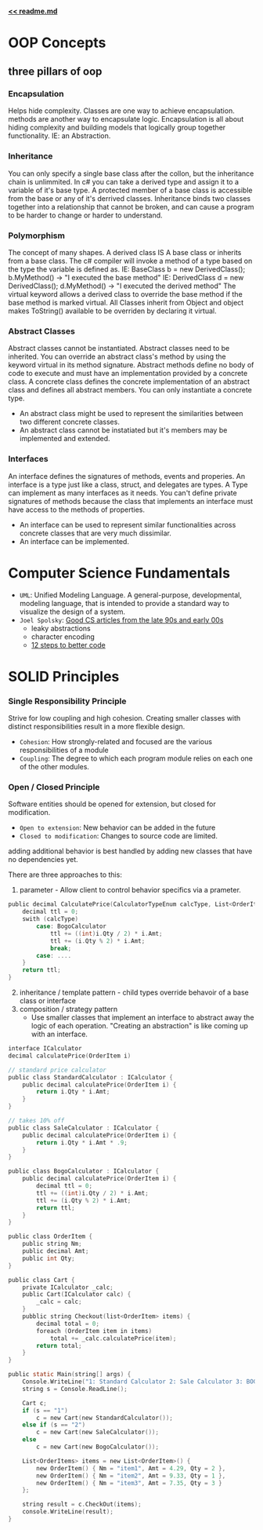 #### [<< readme.md](../README.md) 
# OOP Concepts

## three pillars of oop

### Encapsulation 
Helps hide complexity. Classes are one way to achieve encapsulation. methods are another way to encapsulate logic. Encapsulation is all about hiding complexity and building models that logically group together functionality. IE: an Abstraction.

### Inheritance
You can only specify a single base class after the collon, but the inheritance chain is unlimmited. 
In c# you can take a derived type and assign it to a variable of it's base type.
A protected member of a base class is accessible from the base or any of it's derrived classes. 
Inheritance binds two classes together into a relationship that cannot be broken, and can cause a program to be harder to change or harder to understand.

### Polymorphism
The concept of many shapes.
A derived class IS A base class or inherits from a base class.
The c# compiler will invoke a method of a type based on the type the variable is defined as.
IE: BaseClass b = new DerivedClass(); b.MyMethod() -> "I executed the base method"
IE: DerivedClass d = new DerivedClass(); d.MyMethod() -> "I executed the derived method"
The virtual keyword allows a derived class to override the base method if the base method is marked virtual.
All Classes inherit from Object and object makes ToString() available to be overriden by declaring it virtual.

### Abstract Classes
Abstract classes cannot be instantiated. Abstract classes need to be inherited. You can override an abstract class's method by using the keyword virtual in its method signature. Abstract methods define no body of code to execute and must have an implementation provided by a concrete class. A concrete class defines the concrete implementation of an abstract class and defines all abstract members. You can only instantiate a concrete type.
- An abstract class might be used to represent the similarities between two different concrete classes.
- An abstract class cannot be instatiated but it's members may be implemented and extended.

### Interfaces
An interface defines the signatures of methods, events and properies. An interface is a type just like a class, struct, and delegates are types. A Type can implement as many interfaces as it needs. You can't define private signatures of methods because the class that implements an interface must have access to the methods of properties. 
- An interface can be used to represent similar functionalities across concrete classes that are very much dissimilar.
- An interface can be implemented.

# Computer Science Fundamentals

- `UML`: Unified Modeling Language. A general-purpose, developmental, modeling language, that is intended to provide a standard way to visualize the design of a system.
- `Joel Spolsky`: [Good CS articles from the late 90s and early 00s](https://www.joelonsoftware.com/category/reading-lists/top-10/)
   - leaky abstractions
   - character encoding
   - [12 steps to better code](https://www.joelonsoftware.com/2000/08/09/the-joel-test-12-steps-to-better-code/)

# SOLID Principles

### Single Responsibility Principle

Strive for low coupling and high cohesion. Creating smaller classes with distinct responsibilities result in a more flexible design.

- `Cohesion`: How strongly-related and focused are the various responsibilities of a module
- `Coupling`: The degree to which each program module relies on each one of the other modules.

### Open / Closed Principle
Software entities should be opened for extension, but closed for modification. 
- `Open to extension`: New behavior can be added in the future 
- `Closed to modification`: Changes to source code are limited.

adding additional behavior is best handled by adding new classes that have no dependencies yet.

There are three approaches to this:
1. parameter - Allow client to control behavior specifics via a prameter.

```c
public decimal CalculatePrice(CalculatorTypeEnum calcType, List<OrderItems> itmes) {
    decimal ttl = 0;
    swith (calcType)
        case: BogoCalculator
            ttl += ((int)i.Qty / 2) * i.Amt;
            ttl += (i.Qty % 2) * i.Amt;
            break;
        case: ....
    }
    return ttl;
}
```

2. inheritance / template pattern - child types override behavoir of a base class or interface
3. composition / strategy pattern 
   - Use smaller classes that implement an interface to abstract away the logic of each operation. "Creating an abstraction" is like coming up with an interface.

```c
interface ICalculator
decimal calculatePrice(OrderItem i)

// standard price calculator
public class StandardCalculator : ICalculator {
    public decimal calculatePrice(OrderItem i) {
        return i.Qty * i.Amt;
    }
}

// takes 10% off
public class SaleCalculator : ICalculator {
    public decimal calculatePrice(OrderItem i) {
        return i.Qty * i.Amt * .9;
    }
}

public class BogoCalculator : ICalculator {
    public decimal calculatePrice(OrderItem i) {
        decimal ttl = 0;
        ttl += ((int)i.Qty / 2) * i.Amt;
        ttl += (i.Qty % 2) * i.Amt;
        return ttl;
    }
}

public class OrderItem {
    public string Nm;
    public decimal Amt;
    public int Qty;
}

public class Cart {
    private ICalculator _calc; 
    public Cart(ICalculator calc) { 
        _calc = calc; 
    }
    pubblic string Checkout(list<OrderItem> items) {
        decimal total = 0;
        foreach (OrderItem item in items)
            total += _calc.calculatePrice(item);
        return total;
    }
}

public static Main(string[] args) {
    Console.WriteLine("1: Standard Calculator 2: Sale Calculator 3: BOGO Calculator");
    string s = Console.ReadLine();

    Cart c;
    if (s == "1") 
        c = new Cart(new StandardCalculator());
    else if (s == "2")
        c = new Cart(new SaleCalculator());
    else 
        c = new Cart(new BogoCalculator());

    List<OrderItems> items = new List<OrderItem>() { 
        new OrderItem() { Nm = "item1", Amt = 4.29, Qty = 2 },
        new OrderItem() { Nm = "item2", Amt = 9.33, Qty = 1 },
        new OrderItem() { Nm = "item3", Amt = 7.35, Qty = 3 }
    };

    string result = c.CheckOut(items);
    console.WriteLine(result);
}
```
